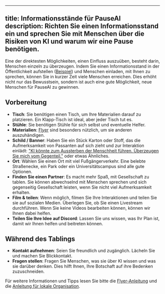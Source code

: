 

---
title: Informationsstände für PauseAI
description: Richten Sie einen Informationsstand ein und sprechen Sie mit Menschen über die Risiken von KI und warum wir eine Pause benötigen.
---

Eine der direktesten Möglichkeiten, einen Einfluss auszuüben, besteht darin, Menschen einzeln zu überzeugen.
Indem Sie einen Informationsstand in der Öffentlichkeit aufstellen ([Beispiel](https://x.com/ChrisGerrby/status/1837537928748351611)) und Menschen einladen, mit Ihnen zu sprechen, können Sie in kurzer Zeit viele Menschen erreichen.
Dies erhöht nicht nur das Bewusstsein, sondern ist auch eine gute Möglichkeit, neue Menschen für PauseAI zu gewinnen.

## Vorbereitung

- **Tisch**: Sie benötigen einen Tisch, um Ihre Materialien darauf zu platzieren. Ein Klapp-Tisch ist ideal, aber jeder Tisch tut es.
- **Stühle**: Sie benötigen Stühle für sich selbst und eventuelle Helfer.
- **Materialien**: [Flyer](/flyering) sind besonders nützlich, um sie anderen auszuhändigen.
- **Schild / Banner**: Haben Sie ein Stück Karton oder Stoff, das die Aufmerksamkeit von Passanten auf sich zieht und zur Interaktion einlädt: ["KI könnte zum Aussterben der Menschheit führen. Überzeugen Sie mich vom Gegenteil."](https://x.com/ChrisGerrby/status/1831039867670991075) oder etwas Ähnliches.
- **Ort**: Wählen Sie einen Ort mit viel Fußgängerverkehr. Eine belebte Straßenecke, ein Park oder ein Universitätscampus sind alle gute Optionen.
- **Finden Sie einen Partner**: Es macht mehr Spaß, mit Gesellschaft zu tablen. Sie können abwechselnd mit Menschen sprechen und sich gegenseitig Gesellschaft leisten, wenn Sie nicht viel Aufmerksamkeit erhalten.
- **Film & teilen**: Wenn möglich, filmen Sie Ihre Interaktionen und teilen Sie sie auf sozialen Medien. Überlegen Sie, ob Sie einen Livestream durchführen. Wenn Sie keine Videos bearbeiten können, können wir Ihnen dabei helfen.
- **Teilen Sie Ihre Idee auf Discord**: Lassen Sie uns wissen, was Ihr Plan ist, damit wir Ihnen helfen und beitreten können.

## Während des Tablings

- **Kontakt aufnehmen**: Seien Sie freundlich und zugänglich. Lächeln Sie und machen Sie Blickkontakt.
- **Fragen stellen**: Fragen Sie Menschen, was sie über KI wissen und was sie darüber denken. Dies hilft Ihnen, Ihre Botschaft auf ihre Bedenken zuzuschneiden.

Für weitere Informationen und Tipps lesen Sie bitte die [Flyer-Anleitung](/flyering) und die [Anleitung für lokale Organisation](local-organizing).